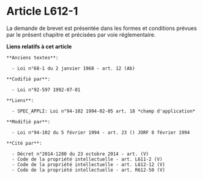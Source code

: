 # Article L612-1

La demande de brevet est présentée dans les formes et conditions prévues par le présent chapitre et précisées par voie
réglementaire.

**Liens relatifs à cet article**

	**Anciens textes**:

	  - Loi n°68-1 du 2 janvier 1968 - art. 12 (Ab)

	**Codifié par**:

	  - Loi n°92-597 1992-07-01

	**Liens**:

	  - SPEC_APPLI: Loi n°94-102 1994-02-05 art. 18 *champ d'application*

	**Modifié par**:

	  - Loi n°94-102 du 5 février 1994 - art. 23 () JORF 8 février 1994

	**Cité par**:

	  - Décret n°2014-1280 du 23 octobre 2014 - art. (V)
	  - Code de la propriété intellectuelle - art. L611-2 (V)
	  - Code de la propriété intellectuelle - art. L612-12 (V)
	  - Code de la propriété intellectuelle - art. R612-50 (V)
